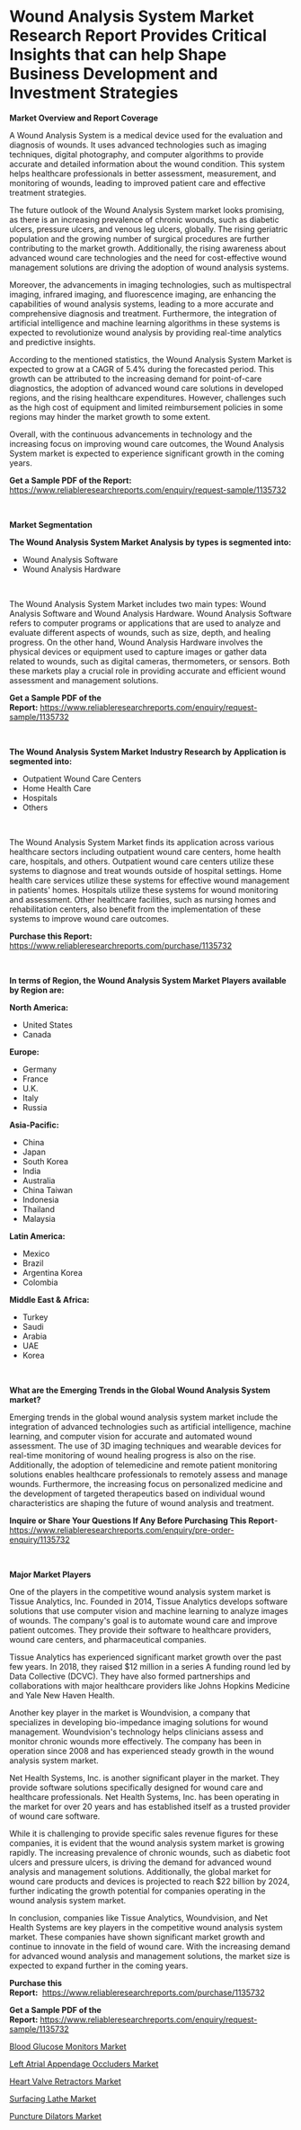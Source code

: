 <p><h1>Wound Analysis System Market Research Report Provides Critical Insights that can help Shape Business Development and Investment Strategies</h1></p><p><strong>Market Overview and Report Coverage</strong></p>
<p><p>A Wound Analysis System is a medical device used for the evaluation and diagnosis of wounds. It uses advanced technologies such as imaging techniques, digital photography, and computer algorithms to provide accurate and detailed information about the wound condition. This system helps healthcare professionals in better assessment, measurement, and monitoring of wounds, leading to improved patient care and effective treatment strategies.</p><p>The future outlook of the Wound Analysis System market looks promising, as there is an increasing prevalence of chronic wounds, such as diabetic ulcers, pressure ulcers, and venous leg ulcers, globally. The rising geriatric population and the growing number of surgical procedures are further contributing to the market growth. Additionally, the rising awareness about advanced wound care technologies and the need for cost-effective wound management solutions are driving the adoption of wound analysis systems.</p><p>Moreover, the advancements in imaging technologies, such as multispectral imaging, infrared imaging, and fluorescence imaging, are enhancing the capabilities of wound analysis systems, leading to a more accurate and comprehensive diagnosis and treatment. Furthermore, the integration of artificial intelligence and machine learning algorithms in these systems is expected to revolutionize wound analysis by providing real-time analytics and predictive insights.</p><p>According to the mentioned statistics, the Wound Analysis System Market is expected to grow at a CAGR of 5.4% during the forecasted period. This growth can be attributed to the increasing demand for point-of-care diagnostics, the adoption of advanced wound care solutions in developed regions, and the rising healthcare expenditures. However, challenges such as the high cost of equipment and limited reimbursement policies in some regions may hinder the market growth to some extent.</p><p>Overall, with the continuous advancements in technology and the increasing focus on improving wound care outcomes, the Wound Analysis System market is expected to experience significant growth in the coming years.</p></p>
<p><strong>Get a Sample PDF of the Report:</strong> <a href="https://www.reliableresearchreports.com/enquiry/request-sample/1135732">https://www.reliableresearchreports.com/enquiry/request-sample/1135732</a></p>
<p>&nbsp;</p>
<p><strong>Market Segmentation</strong></p>
<p><strong>The Wound Analysis System Market Analysis by types is segmented into:</strong></p>
<p><ul><li>Wound Analysis Software</li><li>Wound Analysis Hardware</li></ul></p>
<p>&nbsp;</p>
<p><p>The Wound Analysis System Market includes two main types: Wound Analysis Software and Wound Analysis Hardware. Wound Analysis Software refers to computer programs or applications that are used to analyze and evaluate different aspects of wounds, such as size, depth, and healing progress. On the other hand, Wound Analysis Hardware involves the physical devices or equipment used to capture images or gather data related to wounds, such as digital cameras, thermometers, or sensors. Both these markets play a crucial role in providing accurate and efficient wound assessment and management solutions.</p></p>
<p><strong>Get a Sample PDF of the Report:</strong>&nbsp;<a href="https://www.reliableresearchreports.com/enquiry/request-sample/1135732">https://www.reliableresearchreports.com/enquiry/request-sample/1135732</a></p>
<p>&nbsp;</p>
<p><strong>The Wound Analysis System Market Industry Research by Application is segmented into:</strong></p>
<p><ul><li>Outpatient Wound Care Centers</li><li>Home Health Care</li><li>Hospitals</li><li>Others</li></ul></p>
<p>&nbsp;</p>
<p><p>The Wound Analysis System Market finds its application across various healthcare sectors including outpatient wound care centers, home health care, hospitals, and others. Outpatient wound care centers utilize these systems to diagnose and treat wounds outside of hospital settings. Home health care services utilize these systems for effective wound management in patients' homes. Hospitals utilize these systems for wound monitoring and assessment. Other healthcare facilities, such as nursing homes and rehabilitation centers, also benefit from the implementation of these systems to improve wound care outcomes.</p></p>
<p><strong>Purchase this Report:</strong>&nbsp; <a href="https://www.reliableresearchreports.com/purchase/1135732">https://www.reliableresearchreports.com/purchase/1135732</a></p>
<p>&nbsp;</p>
<p><strong>In terms of Region, the Wound Analysis System Market Players available by Region are:</strong></p>
<p>
    <p> <strong> North America: </strong>
        <ul>
            <li>United States</li>
            <li>Canada</li>
        </ul>
        </p> 
    <p> <strong> Europe: </strong>
        <ul>
            <li>Germany</li>
            <li>France</li>
            <li>U.K.</li>
            <li>Italy</li>
            <li>Russia</li>
        </ul>
        </p> 
    <p> <strong> Asia-Pacific: </strong>
        <ul>
            <li>China</li>
            <li>Japan</li>
            <li>South Korea</li>
            <li>India</li>
            <li>Australia</li>
            <li>China Taiwan</li>
            <li>Indonesia</li>
            <li>Thailand</li>
            <li>Malaysia</li>
        </ul>
        </p> 
    <p> <strong> Latin America: </strong>
        <ul>
            <li>Mexico</li>
            <li>Brazil</li>
            <li>Argentina Korea</li>
            <li>Colombia</li>
        </ul>
        </p> 
    <p> <strong> Middle East & Africa: </strong>
        <ul>
            <li>Turkey</li>
            <li>Saudi</li>
            <li>Arabia</li>
            <li>UAE</li>
            <li>Korea</li>
        </ul>
    </p>
    </p>
<p>&nbsp;</p>
<p><strong>What are the Emerging Trends in the Global Wound Analysis System market?</strong></p>
<p><p>Emerging trends in the global wound analysis system market include the integration of advanced technologies such as artificial intelligence, machine learning, and computer vision for accurate and automated wound assessment. The use of 3D imaging techniques and wearable devices for real-time monitoring of wound healing progress is also on the rise. Additionally, the adoption of telemedicine and remote patient monitoring solutions enables healthcare professionals to remotely assess and manage wounds. Furthermore, the increasing focus on personalized medicine and the development of targeted therapeutics based on individual wound characteristics are shaping the future of wound analysis and treatment.</p></p>
<p><strong>Inquire or Share Your Questions If Any Before Purchasing This Report</strong>- <a href="https://www.reliableresearchreports.com/enquiry/pre-order-enquiry/1135732">https://www.reliableresearchreports.com/enquiry/pre-order-enquiry/1135732</a></p>
<p>&nbsp;</p>
<p><strong>Major Market Players</strong></p>
<p><p>One of the players in the competitive wound analysis system market is Tissue Analytics, Inc. Founded in 2014, Tissue Analytics develops software solutions that use computer vision and machine learning to analyze images of wounds. The company's goal is to automate wound care and improve patient outcomes. They provide their software to healthcare providers, wound care centers, and pharmaceutical companies.</p><p>Tissue Analytics has experienced significant market growth over the past few years. In 2018, they raised $12 million in a series A funding round led by Data Collective (DCVC). They have also formed partnerships and collaborations with major healthcare providers like Johns Hopkins Medicine and Yale New Haven Health.</p><p>Another key player in the market is Woundvision, a company that specializes in developing bio-impedance imaging solutions for wound management. Woundvision's technology helps clinicians assess and monitor chronic wounds more effectively. The company has been in operation since 2008 and has experienced steady growth in the wound analysis system market.</p><p>Net Health Systems, Inc. is another significant player in the market. They provide software solutions specifically designed for wound care and healthcare professionals. Net Health Systems, Inc. has been operating in the market for over 20 years and has established itself as a trusted provider of wound care software.</p><p>While it is challenging to provide specific sales revenue figures for these companies, it is evident that the wound analysis system market is growing rapidly. The increasing prevalence of chronic wounds, such as diabetic foot ulcers and pressure ulcers, is driving the demand for advanced wound analysis and management solutions. Additionally, the global market for wound care products and devices is projected to reach $22 billion by 2024, further indicating the growth potential for companies operating in the wound analysis system market.</p><p>In conclusion, companies like Tissue Analytics, Woundvision, and Net Health Systems are key players in the competitive wound analysis system market. These companies have shown significant market growth and continue to innovate in the field of wound care. With the increasing demand for advanced wound analysis and management solutions, the market size is expected to expand further in the coming years.</p></p>
<p><strong>Purchase this Report:</strong>&nbsp;&nbsp;<a href="https://www.reliableresearchreports.com/purchase/1135732">https://www.reliableresearchreports.com/purchase/1135732</a></p>
<p></p>
<p><strong>Get a Sample PDF of the Report:</strong>&nbsp;<a href="https://www.reliableresearchreports.com/enquiry/request-sample/1135732">https://www.reliableresearchreports.com/enquiry/request-sample/1135732</a></p>
<p><p><a href="https://medium.com/@debradaniels04/blood-glucose-monitors-nbsp-market-focuses-on-market-share-size-and-projected-forecast-till-2030-d6f9350bf994">Blood Glucose Monitors Market</a></p><p><a href="https://www.linkedin.com/pulse/left-atrial-appendage-occluders-market-size-2023-2030/">Left Atrial Appendage Occluders Market</a></p><p><a href="https://www.linkedin.com/pulse/decoding-heart-valve-retractors-market-deep-dive-latest-trends/">Heart Valve Retractors Market</a></p><p><a href="https://medium.com/@crystalellis1905/surfacing-lathe-market-furnishes-information-on-market-share-market-trends-and-market-growth-5524350fcc65">Surfacing Lathe Market</a></p><p><a href="https://www.linkedin.com/pulse/puncture-dilators-market-size-growth-forecast-from-2023/">Puncture Dilators Market</a></p></p>